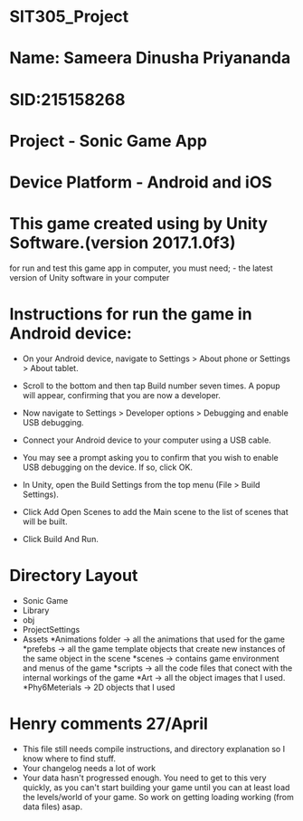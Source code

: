 # SIT305_Project
# Name: Sameera Dinusha Priyananda
# SID:215158268
# Project - Sonic Game App
# Device Platform - Android and iOS
# This game created using by Unity Software.(version 2017.1.0f3)
  for run and test this game app in computer, you must need;
    - the latest version of Unity software in your computer
# Instructions for run the game in Android device:
  - On your Android device, navigate to Settings > About phone or Settings > About tablet.
  - Scroll to the bottom and then tap Build number seven times. A popup will appear, confirming that you are now a developer.
  - Now navigate to Settings > Developer options > Debugging and enable USB debugging.
  
  - Connect your Android device to your computer using a USB cable.
  - You may see a prompt asking you to confirm that you wish to enable USB debugging on the device. If so, click OK.
  - In Unity, open the Build Settings from the top menu (File > Build Settings).
  - Click Add Open Scenes to add the Main scene to the list of scenes that will be built.
  - Click Build And Run.
# Directory Layout
  - Sonic Game 
  - Library
  - obj
  - ProjectSettings
  - Assets 
          	*Animations folder -> all the animations that used for the game
	        *prefebs -> all the game template objects that create new instances of the same object in the scene
          	*scenes -> contains game environment and menus of the game
          	*scripts -> all the code files that conect with the internal workings of the game
          	*Art -> all the object images that I used.
		*Phy6Meterials -> 2D objects that I used
		
            
# Henry comments 27/April
- This file still needs compile instructions, and directory explanation so I know where to find stuff.
- Your changelog needs a lot of work
- Your data hasn't progressed enough. You need to get to this very quickly, as you can't start building your game until you can at least load the levels/world of your game. So work on getting loading working (from data files) asap.


